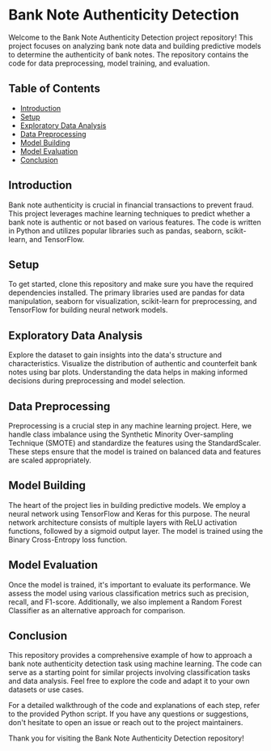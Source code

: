 # Bank Note Authenticity Detection

Welcome to the Bank Note Authenticity Detection project repository! This project focuses on analyzing bank note data and building predictive models to determine the authenticity of bank notes. The repository contains the code for data preprocessing, model training, and evaluation.

## Table of Contents

- [Introduction](#introduction)
- [Setup](#setup)
- [Exploratory Data Analysis](#exploratory-data-analysis)
- [Data Preprocessing](#data-preprocessing)
- [Model Building](#model-building)
- [Model Evaluation](#model-evaluation)
- [Conclusion](#conclusion)

## Introduction

Bank note authenticity is crucial in financial transactions to prevent fraud. This project leverages machine learning techniques to predict whether a bank note is authentic or not based on various features. The code is written in Python and utilizes popular libraries such as pandas, seaborn, scikit-learn, and TensorFlow.

## Setup

To get started, clone this repository and make sure you have the required dependencies installed. The primary libraries used are pandas for data manipulation, seaborn for visualization, scikit-learn for preprocessing, and TensorFlow for building neural network models.

## Exploratory Data Analysis

Explore the dataset to gain insights into the data's structure and characteristics. Visualize the distribution of authentic and counterfeit bank notes using bar plots. Understanding the data helps in making informed decisions during preprocessing and model selection.

## Data Preprocessing

Preprocessing is a crucial step in any machine learning project. Here, we handle class imbalance using the Synthetic Minority Over-sampling Technique (SMOTE) and standardize the features using the StandardScaler. These steps ensure that the model is trained on balanced data and features are scaled appropriately.

## Model Building

The heart of the project lies in building predictive models. We employ a neural network using TensorFlow and Keras for this purpose. The neural network architecture consists of multiple layers with ReLU activation functions, followed by a sigmoid output layer. The model is trained using the Binary Cross-Entropy loss function.

## Model Evaluation

Once the model is trained, it's important to evaluate its performance. We assess the model using various classification metrics such as precision, recall, and F1-score. Additionally, we also implement a Random Forest Classifier as an alternative approach for comparison.

## Conclusion

This repository provides a comprehensive example of how to approach a bank note authenticity detection task using machine learning. The code can serve as a starting point for similar projects involving classification tasks and data analysis. Feel free to explore the code and adapt it to your own datasets or use cases.

For a detailed walkthrough of the code and explanations of each step, refer to the provided Python script. If you have any questions or suggestions, don't hesitate to open an issue or reach out to the project maintainers.

Thank you for visiting the Bank Note Authenticity Detection repository!
